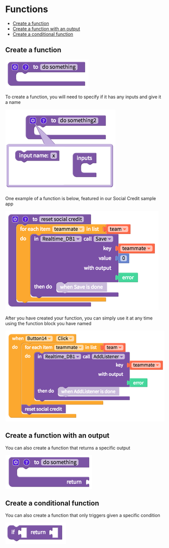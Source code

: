 # Functions

* [Create a function](functions.md#create-a-function)
* [Create a function with an output](functions.md#create-a-function-with-an-output)
* [Create a conditional function](functions.md#create-a-conditional-function)

## Create a function

![](../../../.gitbook/assets/blocks-function-fig-1.png)

To create a function, you will need to specify if it has any inputs and give it a name

![](../../../.gitbook/assets/blocks-function-fig-5.png)

One example of a function is below, featured in our Social Credit sample app

![](../../../.gitbook/assets/blocks-function-fig-6.png)

After you have created your function, you can simply use it at any time using the function block you have named

![](../../../.gitbook/assets/blocks-function-fig-7.png)

## Create a function with an output

You can also create a function that returns a specific output

![](../../../.gitbook/assets/blocks-function-fig-2.png)

## Create a conditional function

You can also create a function that only triggers given a specific condition

![](../../../.gitbook/assets/blocks-function-fig-3.png)


